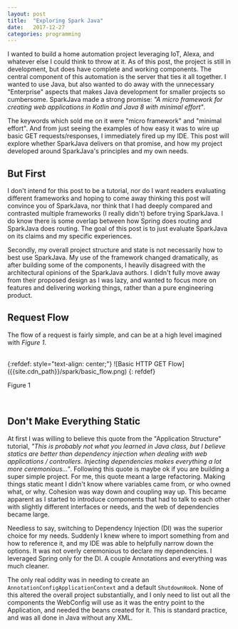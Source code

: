 ```yaml
---
layout: post
title:  "Exploring Spark Java"
date:   2017-12-27
categories: programming
---
```


I wanted to build a home automation project leveraging IoT, Alexa, and whatever else I could think to throw at it. As of 
this post, the project is still in development, but does have complete and working components. The central component of 
this automation is the server that ties it all together. I wanted to use Java, but also wanted to do away with the 
unnecessary "Enterprise" aspects that makes Java development for smaller projects so cumbersome. SparkJava made a strong 
promise: _"A micro framework for creating web applications in Kotlin and Java 8 with minimal effort"_. 

The keywords which sold me on it were "micro framework" and "minimal effort". And from just seeing the examples of how 
easy it was to wire up basic GET requests/responses, I immediately fired up my IDE. This post will explore whether 
SparkJava delivers on that promise, and how my project developed around SparkJava's principles and my own needs.

## But First
I don't intend for this post to be a tutorial, nor do I want readers evaluating different frameworks and hoping to come 
away thinking this post will convince you of SparkJava, nor think that I had deeply compared and contrasted multiple 
frameworks (I really didn't) before trying SparkJava. I do know there is some overlap between how Spring does routing 
and SparkJava does routing. The goal of this post is to just evaluate SparkJava on its claims and my specific 
experiences.

Secondly, my overall project structure and state is not necessarily how to best use SparkJava. My use of the framework 
changed dramatically, as after building some of the components, I heavily disagreed with the architectural opinions 
of the SparkJava authors. I didn't fully move away from their proposed design as I was lazy, and wanted to focus more 
on features and delivering working things, rather than a pure engineering product.

## Request Flow
The flow of a request is fairly simple, and can be at a high level imagined with _Figure 1_.

<br />
{:refdef: style="text-align: center;"}
![Basic HTTP GET Flow]({{site.cdn_path}}/spark/basic_flow.png)
{: refdef}
<p class="caption">Figure 1</p>
<br /> 

## Don't Make Everything Static
At first I was willing to believe this quote from the "Application Structure" tutorial, _"This is probably not what you learned in Java class, but I believe statics are better than dependency injection when dealing with web applications / controllers. Injecting dependencies makes everything a lot more ceremonious..."_. Following this quote is maybe ok if you are building 
a super simple project. For me, this quote meant a large refactoring. Making things static meant I didn't know where 
variables came from, or who owned what, or why. Cohesion was way down and coupling way up. This became apparent as I 
started to introduce components that had to talk to each other with slightly different interfaces or needs, and the 
web of dependencies became large.

Needless to say, switching to Dependency Injection (DI) was the superior choice for my needs. Suddenly I knew where to
import something from and how to reference it, and my IDE was able to helpfully narrow down the options. It was not overly 
ceremonious to declare my dependencies. I leveraged Spring only for the DI. A couple Annotations and everything was much 
cleaner.

The only real oddity was in needing to create an `AnnotationConfigApplicationContext` and a default `ShutdownHook`. None 
of this altered the overall project substantially, and I only need to list out all the components the WebConfig will use 
as it was the entry point to the Application, and needed the beans created for it. This is standard practice, and was 
all done in Java without any XML.